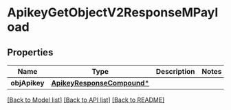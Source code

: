 # ApikeyGetObjectV2ResponseMPayload

## Properties
Name | Type | Description | Notes
------------ | ------------- | ------------- | -------------
**objApikey** | [**ApikeyResponseCompound***](ApikeyResponseCompound.md) |  | 

[[Back to Model list]](../README.md#documentation-for-models) [[Back to API list]](../README.md#documentation-for-api-endpoints) [[Back to README]](../README.md)


